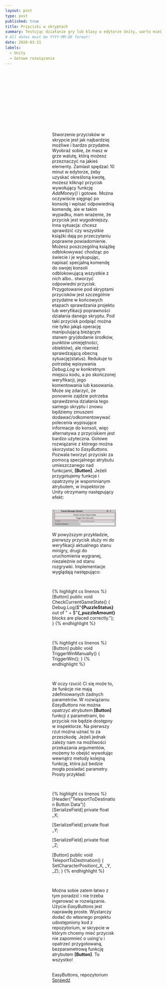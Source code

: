 ```yaml
---
layout: post
type: post
published: true
title: Przyciski w skryptach
summary: Testując działanie gry lub klasy w edytorze Unity, warto mieć pod ręką możliwość dokładania do skryptów przycisków. Znacząco poprawi to tempo weryfikacji projektu. We wpisie przedstawiono gotowe rozwiązanie, przygotowane przez użytkownika serwisu GitHub.
# All dates must be YYYY-MM-DD format!
date: 2020-03-21
labels:
  - Unity
  - Gotowe rozwiązania
---
```


<div class="ui top attached tabular menu">
  <span class="iconify icon-30" data-icon="pixelarticons:code" style="color: white; margin: auto 15px;"></span>

<a class="item active" data-tab="first"><span class="iconify icon-20" data-icon="twemoji:flag-england"></span></a>
<a class="item" data-tab="second"><span class="iconify icon-20" data-icon="emojione-v1:flag-for-poland"></span></a>

</div>

<!--
****************************************
ENGLISH TAB
****************************************
-->
<div class="ui bottom attached tab segment active mb-5" data-tab="first" style="padding: 50px 150px;">

</div>

<!--
****************************************
POLISH TAB
****************************************
-->
<div class="ui bottom attached tab segment mb-5" data-tab="second" style="padding: 50px 150px;">
  <p class="justify-text stylize-text">
  Stworzenie przycisków w skrypcie jest jak najbardziej możliwe i bardzo przydatne. Wyobraź sobie, że masz w grze walutę, którą możesz przeznaczyć na jakieś elementy. Zamiast spędzać 10 minut w edytorze, żeby uzyskać określoną kwotę, możesz kliknąć przycisk wywołujący funkcję <em>AddMoney()</em> i gotowe. Można oczywiście sięgnąć po konsolę i wpisać odpowiednią komendę, ale w takim wypadku, mam wrażenie, że przycisk jest wygodniejszy. Inna sytuacja: chcesz sprawdzić czy wszystkie książki dają po przeczytaniu poprawne powiadomienie. Możesz poszczególną książkę odblokowywać chodząc po świecie i je wykupując, napisać specjalną komendę do swojej konsoli odblokowującą wszystkie z nich albo.. stworzyć odpowiedni przycisk. Przygotowanie pod skryptami przycisków jest szczególnie przydatne w końcowych etapach sprawdzania projektu lub weryfikacji poprawności działania danego skryptu. Pod taki przycisk podpiąć można nie tylko jakąś operację manipulującą bieżącym stanem gry(dodanie środków, punktów umiejętności, obiektów), ale również sprawdzającą obecną sytuację(status). Redukuje to potrzebę wpisywania <em>Debug.Log</em> w konkretnym miejscu kodu, a po skończonej weryfikacji, jego komentowania lub kasowania. Może się zdarzyć, że ponownie zajdzie potrzeba sprawdzenia działania tego samego skryptu i znowu będziemy zmuszeni dodawać/odkomentowywać polecenia wypisujące informacje do konsoli, więc alternatywa z przyciskiem jest bardzo użyteczna. Gotowe rozwiązanie z którego można skorzystać to <em>EasyButtons</em>. Pozwala tworzyć przyciski za pomocą specjalnego atrybutu umieszczanego nad funkcjami, <strong>[Button]</strong>. Jeżeli przygotujemy funkcje i opatrzymy je wspomnianym atrybutem, w inspektorze Unity otrzymamy następujący efekt:
  </p>

  <br/>

  <img class="ui image normal centered" src="../posts/images/21_03_2020_1.PNG">

  <br/>

  <p class="justify-text stylize-text">
  W powyższym przykładzie, pierwszy przycisk służy mi do weryfikacji aktualnego stanu minigry, drugi do uruchomienia wygranej, niezależnie od stanu rozgrywki. Implementacje wyglądają następująco:  
  </p>

  <br/>

{% highlight cs linenos %}
[Button]
public void CheckCurrentGameState()
{
Debug.Log($"<b>{PuzzleStatus}</b> out of " +
$"<b>{\_puzzleAmount}</b> blocks are placed correctly.");
}
{% endhighlight %}

  <br/>

{% highlight cs linenos %}
[Button]
public void TriggerWinManually()
{
TriggerWin();
}
{% endhighlight %}

  <br/>

  <p class="justify-text stylize-text">
  W oczy rzucić Ci się może to, że funkcje nie mają zdefiniowanych żadnych parametrów. W rozwiązaniu <em>EasyButtons</em> nie można opatrzyć atrybutem <strong>[Button]</strong> funkcji z parametrami, bo przycisk nie będzie dostępny w inspektorze. Na pierwszy rzut można uznać to za przeszkodę. Jeżeli jednak zależy nam na możliwości przekazania argumentów, możemy to obejść wywołując wewnątrz metody kolejną funkcję, która już bedzie mogła posiadać parametry. Prosty przykład:  
  </p>

  <br/>

{% highlight cs linenos %}
[Header("TeleportToDestination Button Data")]
[SerializeField]
private float \_X;

[SerializeField]
private float \_Y;

[SerializeField]
private float \_Z;

[Button]
public void TeleportToDestination()
{
SetCharacterPosition(\_X, \_Y, \_Z);
}
{% endhighlight %}

  <br/>

  <p class="justify-text stylize-text">
  Można sobie zatem łatwo z tym poradzić i nie trzeba ingerować w rozwiązanie. Użycie <em>EasyButtons</em> jest naprawdę proste. Wystarczy dodać do własnego projektu udostępniony kod z repozytorium, w skrypcie w którym chcemy mieć przycisk nie zapomnieć o using'u i opatrzeć przygotowaną, bezparametrową funkcję atrybutem <strong>[Button]</strong>. To wszystko!
  </p>

  <br/>

  <div class="ui placeholder segment">
    <div class="ui icon header">
      <i class="github icon"></i>
      EasyButtons, repozytorium
    </div>
    <a href="https://github.com/madsbangh/EasyButtons" target="_blank" style="margin-top: 2%;">
      <div class="ui animated teal button" onclick="this.blur();" tabindex="0">
        <div class="visible content">Sprawdź</div>
        <div class="hidden content">
          <i class="right arrow icon"></i>
        </div>
      </div>
    </a>
  </div>
</div>
